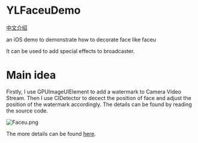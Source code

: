 # YLFaceuDemo
[中文介绍](https://github.com/Guikunzhi/YLFaceuDemo/blob/master/README-CN.md)

an iOS demo to demonstrate how to decorate face like faceu

It can be used to add special effects to broadcaster.

# Main idea
Firstly, I use GPUImageUIElement to add a watermark to Camera Video Stream. Then I use CIDetector to decect the position of face and adjust the position of the watermark accordingly. The details can be found by reading the source code.

![Faceu.png](http://upload-images.jianshu.io/upload_images/2031820-048a329f40114cc2.png?imageMogr2/auto-orient/strip%7CimageView2/2/w/1240)

The more details can be found [here](http://www.jianshu.com/p/ba1f79f8f6fa).
